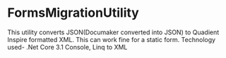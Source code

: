 # FormsMigrationUtility
This utility converts JSON(Documaker converted into JSON) to Quadient Inspire formatted XML. This can work fine for a static form.
Technology used- .Net Core 3.1 Console, Linq to XML
